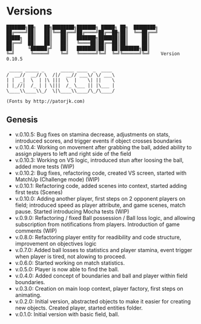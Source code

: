 Versions
========
```
███████╗██╗   ██╗████████╗███████╗ █████╗ ██╗  ████████╗
██╔════╝██║   ██║╚══██╔══╝██╔════╝██╔══██╗██║  ╚══██╔══╝
█████╗  ██║   ██║   ██║   ███████╗███████║██║     ██║   
██╔══╝  ██║   ██║   ██║   ╚════██║██╔══██║██║     ██║   
██║     ╚██████╔╝   ██║   ███████║██║  ██║███████╗██║   
╚═╝      ╚═════╝    ╚═╝   ╚══════╝╚═╝  ╚═╝╚══════╝╚═╝    Version 0.10.5
                                                        
 _____ _____ _      _____ ____  _  ____ 
/  __//  __// \  /|/  __// ___\/ \/ ___\
| |  _|  \  | |\ |||  \  |    \| ||    \
| |_//|  /_ | | \|||  /_ \___ || |\___ |
\____\\____\\_/  \|\____\\____/\_/\____/
                                        
(Fonts by http://patorjk.com)
```                                                                                        
Genesis
-------
- v.0.10.5: Bug fixes on stamina decrease, adjustments on stats, introduced scores, and trigger events if object crosses boundaries
- v.0.10.4: Working on movement after grabbing the ball, added ability to assign players to left and right side of the field
- v.0.10.3: Working on VS logic, introduced stun after loosing the ball, added more tests (WIP)
- v.0.10.2: Bug fixes, refactoring code, created VS screen, started with MatchUp (Challenge mode) (WIP)
- v.0.10.1: Refactoring code, added scenes into context, started adding first tests (Scenes)
- v.0.10.0: Adding another player, first steps on 2 opponent players on field; introduced speed as player attribute, and game scenes, match pause. Started introducing Mocha tests (WIP)
- v.0.9.0: Refactoring / fixed Ball possession / Ball loss logic, and allowing subscription from notifications from players. Introduction of game comments (WIP)
- v.0.8.0: Refactoring player entity for readibility and code structure, improvement on objectives logic 
- v.0.7.0: Added ball losses to statistics and player stamina, event trigger when player is tired, not alowing to proceed.
- v.0.6.0: Started working on match statistics.
- v.0.5.0: Player is now able to find the ball. 
- v.0.4.0: Added concept of boundaries and ball and player within field boundaries.
- v.0.3.0: Creation on main loop context, player factory, first steps on animating.
- v.0.2.0: Initial version, abstracted objects to make it easier for creating new objects. Created player, started entities folder.
- v.0.1.0: Initial version with basic field, ball.
